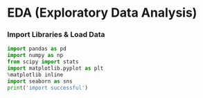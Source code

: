 # EDA (Exploratory Data Analysis)

### Import Libraries & Load Data

```python
import pandas as pd
import numpy as np
from scipy import stats
import matplotlib.pyplot as plt
%matplotlib inline
import seaborn as sns
print('import successful')
```
